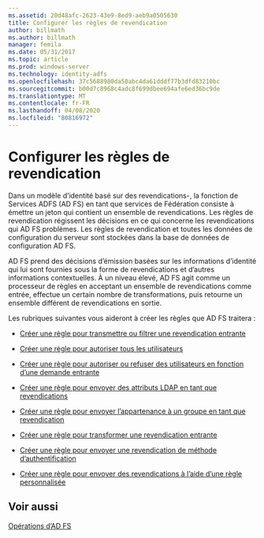 ```yaml
---
ms.assetid: 20d48afc-2623-43e9-8ed9-aeb9a0505630
title: Configurer les règles de revendication
author: billmath
ms.author: billmath
manager: femila
ms.date: 05/31/2017
ms.topic: article
ms.prod: windows-server
ms.technology: identity-adfs
ms.openlocfilehash: 37c5688980da50abc4da61dddf77b3dfd83210bc
ms.sourcegitcommit: b00d7c8968c4adc8f699dbee694afe6ed36bc9de
ms.translationtype: MT
ms.contentlocale: fr-FR
ms.lasthandoff: 04/08/2020
ms.locfileid: "80816972"
---
```

# <a name="configure-claim-rules"></a>Configurer les règles de revendication

Dans un modèle d’identité basé sur des revendications\-, la fonction de Services ADFS (AD FS) en tant que services de Fédération consiste à émettre un jeton qui contient un ensemble de revendications. Les règles de revendication régissent les décisions en ce qui concerne les revendications qui AD FS problèmes. Les règles de revendication et toutes les données de configuration du serveur sont stockées dans la base de données de configuration AD FS.  
  
AD FS prend des décisions d’émission basées sur les informations d’identité qui lui sont fournies sous la forme de revendications et d’autres informations contextuelles. À un niveau élevé, AD FS agit comme un processeur de règles en acceptant un ensemble de revendications comme entrée, effectue un certain nombre de transformations, puis retourne un ensemble différent de revendications en sortie. 

Les rubriques suivantes vous aideront à créer les règles que AD FS traitera : 
  
-   [Créer une règle pour transmettre ou filtrer une revendication entrante](../../ad-fs/operations/Create-a-Rule-to-Pass-Through-or-Filter-an-Incoming-Claim.md)  
  
-   [Créer une règle pour autoriser tous les utilisateurs](../../ad-fs/operations/Create-a-Rule-to-Permit-All-Users.md)  
  
-   [Créer une règle pour autoriser ou refuser des utilisateurs en fonction d’une demande entrante](../../ad-fs/operations/Create-a-Rule-to-Permit-or-Deny-Users-Based-on-an-Incoming-Claim.md)  
  
-   [Créer une règle pour envoyer des attributs LDAP en tant que revendications](../../ad-fs/operations/Create-a-Rule-to-Send-LDAP-Attributes-as-Claims.md)  
  
-   [Créer une règle pour envoyer l’appartenance à un groupe en tant que revendication](../../ad-fs/operations/Create-a-Rule-to-Send-Group-Membership-as-a-Claim.md)  
  
-   [Créer une règle pour transformer une revendication entrante](../../ad-fs/operations/Create-a-Rule-to-Transform-an-Incoming-Claim.md)  
  
-   [Créer une règle pour envoyer une revendication de méthode d’authentification](../../ad-fs/operations/Create-a-Rule-to-Send-an-Authentication-Method-Claim.md)  
  
-   [Créer une règle pour envoyer des revendications à l’aide d’une règle personnalisée](../../ad-fs/operations/Create-a-Rule-to-Send-Claims-Using-a-Custom-rule.md)  

## <a name="see-also"></a>Voir aussi  
[Opérations d’AD FS](../../ad-fs/AD-FS-2016-Operations.md) 
